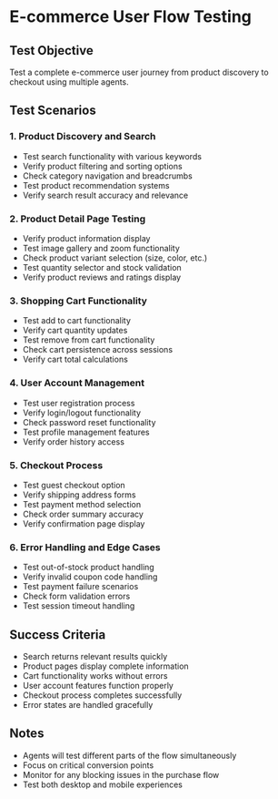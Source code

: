 # E-commerce User Flow Testing

## Test Objective
Test a complete e-commerce user journey from product discovery to checkout using multiple agents.

## Test Scenarios

### 1. Product Discovery and Search
- Test search functionality with various keywords
- Verify product filtering and sorting options
- Check category navigation and breadcrumbs
- Test product recommendation systems
- Verify search result accuracy and relevance

### 2. Product Detail Page Testing
- Verify product information display
- Test image gallery and zoom functionality
- Check product variant selection (size, color, etc.)
- Test quantity selector and stock validation
- Verify product reviews and ratings display

### 3. Shopping Cart Functionality
- Test add to cart functionality
- Verify cart quantity updates
- Test remove from cart functionality
- Check cart persistence across sessions
- Verify cart total calculations

### 4. User Account Management
- Test user registration process
- Verify login/logout functionality
- Check password reset functionality
- Test profile management features
- Verify order history access

### 5. Checkout Process
- Test guest checkout option
- Verify shipping address forms
- Test payment method selection
- Check order summary accuracy
- Verify confirmation page display

### 6. Error Handling and Edge Cases
- Test out-of-stock product handling
- Verify invalid coupon code handling
- Test payment failure scenarios
- Check form validation errors
- Test session timeout handling

## Success Criteria
- Search returns relevant results quickly
- Product pages display complete information
- Cart functionality works without errors
- User account features function properly
- Checkout process completes successfully
- Error states are handled gracefully

## Notes
- Agents will test different parts of the flow simultaneously
- Focus on critical conversion points
- Monitor for any blocking issues in the purchase flow
- Test both desktop and mobile experiences
